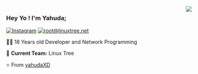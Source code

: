 <img align='right' src="https://github-readme-stats.vercel.app/api?username=yahudaxd&show_icons=true">

### Hey Yo ! I'm Yahuda;

[![Instagram](https://img.shields.io/static/v1?label=Instagram&message=%20&color=orange&logo=Instagram&style=flat-square&logoColor=white)](https://www.instagram.com/yahuda_dev/)
[![root@linuxtree.net](https://img.shields.io/static/v1?label=me@ScRiPt1337&message=%20&color=red&logo=gmail&style=flat-square&logoColor=white)](mailto:root@linuxtree.net)
  
  
👨‍💻 18 Years old Developer and Network Programming

🚧 **Current Team:** Linux Tree

⭐️ From [yahudaXD](https://github.com/yahudaXD)


